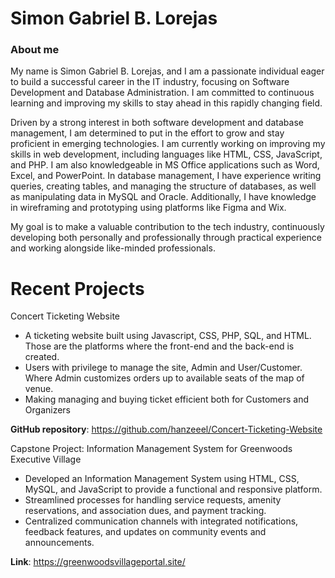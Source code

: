 # Simon Gabriel B. Lorejas
### About me

My name is Simon Gabriel B. Lorejas, and I am a passionate individual eager to build a successful career in the IT industry, focusing on Software Development and Database Administration. I am committed to continuous learning and improving my skills to stay ahead in this rapidly changing field.

Driven by a strong interest in both software development and database management, I am determined to put in the effort to grow and stay proficient in emerging technologies. I am currently working on improving my skills in web development, including languages like HTML, CSS, JavaScript, and PHP. I am also knowledgeable in MS Office applications such as Word, Excel, and PowerPoint. In database management, I have experience writing queries, creating tables, and managing the structure of databases, as well as manipulating data in MySQL and Oracle. Additionally, I have knowledge in wireframing and prototyping using platforms like Figma and Wix.

My goal is to make a valuable contribution to the tech industry, continuously developing both personally and professionally through practical experience and working alongside like-minded professionals.

# Recent Projects
Concert Ticketing Website
-	A ticketing website built using Javascript, CSS, PHP, SQL, and HTML. Those are the platforms where the front-end and the back-end is created.
-	Users with privilege to manage the site, Admin and User/Customer. Where Admin customizes orders up to available seats of the map of venue.
-	Making managing and buying ticket efficient both for Customers and Organizers

**GitHub repository**: https://github.com/hanzeeel/Concert-Ticketing-Website


Capstone Project: Information Management System for Greenwoods Executive Village
- Developed an Information Management System using HTML, CSS, MySQL, and JavaScript to provide a functional and responsive platform.
- Streamlined processes for handling service requests, amenity reservations, and association dues, and payment tracking.
- Centralized communication channels with integrated notifications, feedback features, and updates on community events and announcements.

**Link**: https://greenwoodsvillageportal.site/
